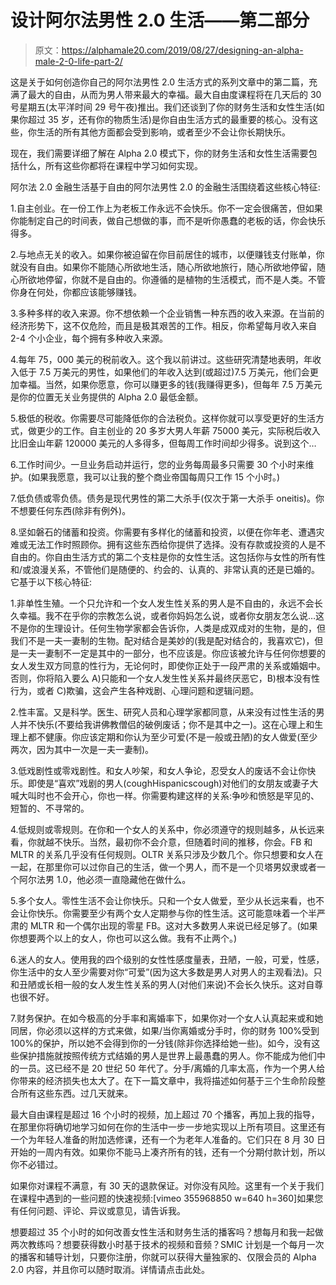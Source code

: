 # 设计阿尔法男性 2.0 生活——第二部分

> 原文：<https://alphamale20.com/2019/08/27/designing-an-alpha-male-2-0-life-part-2/>

这是关于如何创造你自己的阿尔法男性 2.0 生活方式的系列文章中的第二篇，充满了最大的自由，从而为男人带来最大的幸福。最大自由度课程将在几天后的 30 号星期五(太平洋时间 29 号午夜)推出。我们还谈到了你的财务生活和女性生活(如果你超过 35 岁，还有你的物质生活)是你自由生活方式的最重要的核心。没有这些，你生活的所有其他方面都会受到影响，或者至少不会让你长期快乐。

现在，我们需要详细了解在 Alpha 2.0 模式下，你的财务生活和女性生活需要包括什么，所有这些你都将在课程中学习如何实现。

阿尔法 2.0 金融生活基于自由的阿尔法男性 2.0 的金融生活围绕着这些核心特征:

1.自主创业。在一份工作上为老板工作永远不会快乐。你不一定会很痛苦，但如果你能制定自己的时间表，做自己想做的事，而不是听你愚蠢的老板的话，你会快乐得多。

2.与地点无关的收入。如果你被迫留在你目前居住的城市，以便赚钱支付账单，你就没有自由。如果你不能随心所欲地生活，随心所欲地旅行，随心所欲地停留，随心所欲地停留，你就不是自由的。你遵循的是植物的生活模式，而不是人类。不管你身在何处，你都应该能够赚钱。

3.多种多样的收入来源。你不想依赖一个企业销售一种东西的收入来源。在当前的经济形势下，这不仅危险，而且是极其艰苦的工作。相反，你希望每月收入来自 2-4 个小企业，每个拥有多种收入来源。

4.每年 75，000 美元的税前收入。这个我以前讲过。这些研究清楚地表明，年收入低于 7.5 万美元的男性，如果他们的年收入达到(或超过)7.5 万美元，他们会更加幸福。当然，如果你愿意，你可以赚更多的钱(我赚得更多)，但每年 7.5 万美元是你的位置无关业务提供的 Alpha 2.0 最低金额。

5.极低的税收。你需要尽可能降低你的合法税负。这样你就可以享受更好的生活方式，做更少的工作。自主创业的 20 多岁大男人年薪 75000 美元，实际税后收入比旧金山年薪 120000 美元的人多得多，但每周工作时间却少得多。说到这个…

6.工作时间少。一旦业务启动并运行，您的业务每周最多只需要 30 个小时来维护。(如果我愿意，我可以让我的整个商业帝国每周只工作 15 个小时。)

7.低负债或零负债。债务是现代男性的第二大杀手(仅次于第一大杀手 oneitis)。你不想要任何东西(除非有例外)。

8.坚如磐石的储蓄和投资。你需要有多样化的储蓄和投资，以便在你年老、遭遇灾难或无法工作时照顾你。拥有这些东西给你提供了选择。没有存款或投资的人是不自由的。你自由生活方式的第二个支柱是你的女性生活。这包括你与女性的所有性和/或浪漫关系，不管他们是随便的、约会的、认真的、非常认真的还是已婚的。它基于以下核心特征:

1.非单性生殖。一个只允许和一个女人发生性关系的男人是不自由的，永远不会长久幸福。我不在乎你的宗教怎么说，或者你妈妈怎么说，或者你女朋友怎么说…这不是你的生理设计。任何生物学家都会告诉你，人类是成双成对的生物，是的，但我们不是一夫一妻制的生物。配对结合是美妙的(我是配对结合的，我喜欢它)，但是一夫一妻制不一定是其中的一部分，也不应该是。你应该被允许与任何你想要的女人发生双方同意的性行为，无论何时，即使你正处于一段严肃的关系或婚姻中。否则，你将陷入要么 A)只能和一个女人发生性关系并最终厌恶它，B)根本没有性行为，或者 C)欺骗，这会产生各种戏剧、心理问题和逻辑问题。

2.性丰富。又是科学。医生、研究人员和心理学家都同意，从来没有过性生活的男人并不快乐(不要给我讲佛教僧侣的破例废话；你不是其中之一)。这在心理上和生理上都不健康。你应该定期和你认为至少可爱(不是一般或丑陋)的女人做爱(至少两次，因为其中一次是一夫一妻制)。

3.低戏剧性或零戏剧性。和女人吵架，和女人争论，忍受女人的废话不会让你快乐。即使是“喜欢”戏剧的男人(coughHispanicscough)对他们的女朋友或妻子大喊大叫时也不会开心，你也一样。你需要构建这样的关系:争吵和愤怒是罕见的、短暂的、不寻常的。

4.低规则或零规则。在你和一个女人的关系中，你必须遵守的规则越多，从长远来看，你就越不快乐。当然，最初你不会介意，但随着时间的推移，你会。FB 和 MLTR 的关系几乎没有任何规则。OLTR 关系只涉及少数几个。你只想要和女人在一起，在那里你可以过你自己的生活，做一个男人，而不是一个贝塔男奴隶或者一个阿尔法男 1.0，他必须一直隐藏他在做什么。

5.多个女人。零性生活不会让你快乐。只和一个女人做爱，至少从长远来看，也不会让你快乐。你需要至少有两个女人定期参与你的性生活。这可能意味着一个半严肃的 MLTR 和一个偶尔出现的零星 FB。这对大多数男人来说已经足够了。(如果你想要两个以上的女人，你也可以这么做。我有不止两个。)

6.迷人的女人。使用我的四个级别的女性性感度量表，丑陋，一般，可爱，性感，你生活中的女人至少需要对你“可爱”(因为这大多数是男人对男人的主观看法)。只和丑陋或长相一般的女人发生性关系的男人(对他们来说)不会长久快乐。这对自尊也很不好。

7.财务保护。在如今极高的分手率和离婚率下，如果你对一个女人认真起来或和她同居，你必须以这样的方式来做，如果/当你离婚或分手时，你的财务 100%受到 100%的保护，所以她不会得到你的一分钱(除非你选择给她一些)。如今，没有这些保护措施就按照传统方式结婚的男人是世界上最愚蠢的男人。你不能成为他们中的一员。这已经不是 20 世纪 50 年代了。分手/离婚的几率太高，作为一个男人给你带来的经济损失也太大了。在下一篇文章中，我将描述如何基于三个生命阶段整合所有这些东西。过几天就来。

最大自由课程是超过 16 个小时的视频，加上超过 70 个播客，再加上我的指导，在那里你将确切地学习如何在你的生活中一步一步地实现以上所有项目。这里还有一个为年轻人准备的附加选修课，还有一个为老年人准备的。它们只在 8 月 30 日开始的一周内有效。如果你不能马上凑齐所有的钱，还有一个分期付款计划，所以你不必错过。

如果你对课程不满意，有 30 天的退款保证。对你没有风险。这里有一个关于我们在课程中遇到的一些问题的快速视频:[vimeo 355968850 w=640 h=360]如果您有任何问题、评论、异议或意见，请告诉我。

想要超过 35 个小时的如何改善女性生活和财务生活的播客吗？想每月和我一起做两次教练吗？想要获得数小时基于技术的视频和音频？SMIC 计划是一个每月一次的播客和辅导计划，只要你注册，你就可以获得大量独家的、仅限会员的 Alpha 2.0 内容，并且你可以随时取消。详情请点击此处。
